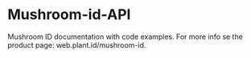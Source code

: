 # Mushroom-id-API
Mushroom ID documentation with code examples. For more info se the product page: web.plant.id/mushroom-id.
